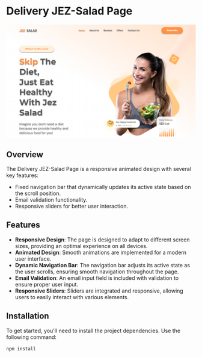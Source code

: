 # Delivery JEZ-Salad Page

![Readme Pic](public/readme_pic.png)

## Overview
The Delivery JEZ-Salad Page is a responsive animated design with several key features:
- Fixed navigation bar that dynamically updates its active state based on the scroll position.
- Email validation functionality.
- Responsive sliders for better user interaction.

## Features
- **Responsive Design**: The page is designed to adapt to different screen sizes, providing an optimal experience on all devices.
- **Animated Design**: Smooth animations are implemented for a modern user interface.
- **Dynamic Navigation Bar**: The navigation bar adjusts its active state as the user scrolls, ensuring smooth navigation throughout the page.
- **Email Validation**: An email input field is included with validation to ensure proper user input.
- **Responsive Sliders**: Sliders are integrated and responsive, allowing users to easily interact with various elements.

## Installation

To get started, you'll need to install the project dependencies. Use the following command:

```bash
npm install
